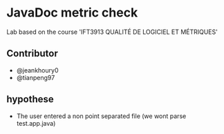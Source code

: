 # JavaDoc metric check

Lab based on the course 'IFT3913 QUALITÉ DE LOGICIEL ET MÉTRIQUES'

## Contributor
 - @jeankhoury0
 - @tianpeng97


## hypothese
- The user entered a non point separated file (we wont parse test.app.java)